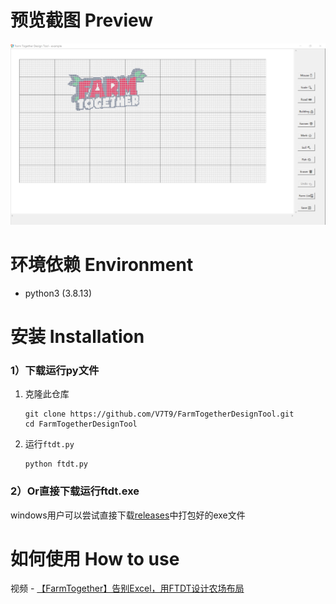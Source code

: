 # 预览截图 Preview  
![screenshot](img/screenshot.png)  

# 环境依赖 Environment  
+ python3 (3.8.13)

# 安装 Installation  
### 1）下载运行py文件
1. 克隆此仓库  
    ```
    git clone https://github.com/V7T9/FarmTogetherDesignTool.git
    cd FarmTogetherDesignTool
    ```  
2. 运行```ftdt.py```     
   ```
   python ftdt.py
   ```
### 2）Or直接下载运行ftdt.exe  
windows用户可以尝试直接下载[releases](https://github.com/V7T9/FarmTogetherDesignTool/releases)中打包好的exe文件  

# 如何使用 How to use  
视频 - [【FarmTogether】告别Excel，用FTDT设计农场布局](https://www.bilibili.com/video/BV1hD4y117JC/)  